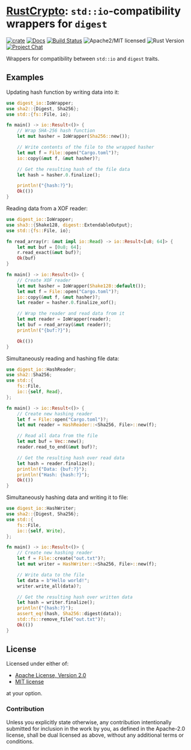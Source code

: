# [RustCrypto]: `std::io`-compatibility wrappers for `digest`

[![crate][crate-image]][crate-link]
[![Docs][docs-image]][docs-link]
[![Build Status][build-image]][build-link]
![Apache2/MIT licensed][license-image]
![Rust Version][rustc-image]
[![Project Chat][chat-image]][chat-link]

Wrappers for compatibility between `std::io` and `digest` traits.

## Examples

Updating hash function by writing data into it:

```rust
use digest_io::IoWrapper;
use sha2::{Digest, Sha256};
use std::{fs::File, io};

fn main() -> io::Result<()> {
    // Wrap SHA-256 hash function
    let mut hasher = IoWrapper(Sha256::new());

    // Write contents of the file to the wrapped hasher
    let mut f = File::open("Cargo.toml")?;
    io::copy(&mut f, &mut hasher)?;

    // Get the resulting hash of the file data
    let hash = hasher.0.finalize();

    println!("{hash:?}");
    Ok(())
}
```

Reading data from a XOF reader:

```rust
use digest_io::IoWrapper;
use sha3::{Shake128, digest::ExtendableOutput};
use std::{fs::File, io};

fn read_array(r: &mut impl io::Read) -> io::Result<[u8; 64]> {
    let mut buf = [0u8; 64];
    r.read_exact(&mut buf)?;
    Ok(buf)
}

fn main() -> io::Result<()> {
    // Create XOF reader
    let mut hasher = IoWrapper(Shake128::default());
    let mut f = File::open("Cargo.toml")?;
    io::copy(&mut f, &mut hasher)?;
    let reader = hasher.0.finalize_xof();

    // Wrap the reader and read data from it
    let mut reader = IoWrapper(reader);
    let buf = read_array(&mut reader)?;
    println!("{buf:?}");

    Ok(())
}
```

Simultaneously reading and hashing file data:
```rust
use digest_io::HashReader;
use sha2::Sha256;
use std::{
    fs::File,
    io::{self, Read},
};

fn main() -> io::Result<()> {
    // Create new hashing reader
    let f = File::open("Cargo.toml")?;
    let mut reader = HashReader::<Sha256, File>::new(f);

    // Read all data from the file
    let mut buf = Vec::new();
    reader.read_to_end(&mut buf)?;

    // Get the resulting hash over read data
    let hash = reader.finalize();
    println!("Data: {buf:?}");
    println!("Hash: {hash:?}");
    Ok(())
}
```

Simultaneously hashing data and writing it to file:
```rust
use digest_io::HashWriter;
use sha2::{Digest, Sha256};
use std::{
    fs::File,
    io::{self, Write},
};

fn main() -> io::Result<()> {
    // Create new hashing reader
    let f = File::create("out.txt")?;
    let mut writer = HashWriter::<Sha256, File>::new(f);

    // Write data to the file
    let data = b"Hello world!";
    writer.write_all(data)?;

    // Get the resulting hash over written data
    let hash = writer.finalize();
    println!("{hash:?}");
    assert_eq!(hash, Sha256::digest(data));
    std::fs::remove_file("out.txt")?;
    Ok(())
}
```


## License

Licensed under either of:

 * [Apache License, Version 2.0](http://www.apache.org/licenses/LICENSE-2.0)
 * [MIT license](http://opensource.org/licenses/MIT)

at your option.

### Contribution

Unless you explicitly state otherwise, any contribution intentionally submitted for inclusion in the work by you, as defined in the Apache-2.0 license, shall be dual licensed as above, without any additional terms or conditions.

[//]: # (badges)

[crate-image]: https://img.shields.io/crates/v/inout.svg
[crate-link]: https://crates.io/crates/inout
[docs-image]: https://docs.rs/inout/badge.svg
[docs-link]: https://docs.rs/inout/
[license-image]: https://img.shields.io/badge/license-Apache2.0/MIT-blue.svg
[rustc-image]: https://img.shields.io/badge/rustc-1.85+-blue.svg
[chat-image]: https://img.shields.io/badge/zulip-join_chat-blue.svg
[chat-link]: https://rustcrypto.zulipchat.com/#narrow/stream/260052-utils
[build-image]: https://github.com/RustCrypto/utils/actions/workflows/inout.yml/badge.svg?branch=master
[build-link]: https://github.com/RustCrypto/utils/actions/workflows/inout.yml?query=branch:master

[//]: # (general links)

[RustCrypto]: https://github.com/rustcrypto
